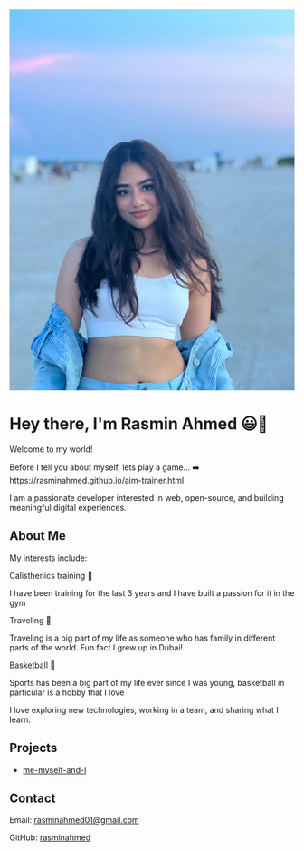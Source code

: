 
<html lang="en">
<head>
  <meta charset="UTF-8">
    <img src="IMG_E7991.HEIC" alt="Rasmin Ahmed" class="profile">
</head>
<body> 
  <div class="container">
    <h1>Hey there, I'm Rasmin Ahmed 😃🌸</h1>
    <p>
      Welcome to my world!
    </p>
    <p>
    Before I tell you about myself, lets play a game... ➡️ https://rasminahmed.github.io/aim-trainer.html<br>
    </p>
    <p>
     I am a passionate developer interested in web, open-source, and building meaningful digital experiences.
    </p>
    <h2>About Me</h2>
    <p>
      My interests include: 
    <p>
      Calisthenics training 🤸
    <p>
      I have been training for the last 3 years and I have built a passion for it in the gym
        <p>
      Traveling 🚀
    <p>
      Traveling is a big part of my life as someone who has family in different parts of the world. Fun fact I grew up in Dubai!
    </p>
    <p>
      Basketball 🏀
    </p>
    <p>
      Sports has been a big part of my life ever since I was young, basketball in particular is a hobby that I love
    </p>
    <p>
      I love exploring new technologies, working in a team, and sharing what I learn.
    </p>
    <h2>Projects</h2>
    <ul>
      <li><a href="https://github.com/rasminahmed/me-myself-and-I">me-myself-and-I</a></li>
      <!-- Add more projects here -->
    </ul>
    <div class="contact">
      <h2>Contact</h2>
      <p>
        Email: <a href="mailto:your-email@example.com">rasminahmed01@gmail.com</a>
      </p>
      <p>
        GitHub: <a href="https://github.com/rasminahmed">rasminahmed</a>
      </p>
    </div>
  </div>
</body>
</html>

